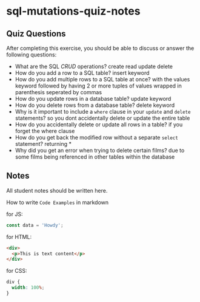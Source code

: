 # sql-mutations-quiz-notes

## Quiz Questions

After completing this exercise, you should be able to discuss or answer the following questions:

- What are the SQL _CRUD_ operations?
  create read update delete
- How do you add a row to a SQL table?
  insert keyword
- How do you add multiple rows to a SQL table at once?
  with the values keyword followed by having 2 or more tuples of values wrapped in parenthesis seperated by commas
- How do you update rows in a database table?
  update keyword
- How do you delete rows from a database table?
  delete keyword
- Why is it important to include a `where` clause in your `update` and `delete` statements?
  so you dont accidentally delete or update the entire table
- How do you accidentally delete or update all rows in a table?
  if you forget the where clause
- How do you get back the modified row without a separate `select` statement?
  returning \*
- Why did you get an error when trying to delete certain films?
  due to some films being referenced in other tables within the database

## Notes

All student notes should be written here.

How to write `Code Examples` in markdown

for JS:

```javascript
const data = 'Howdy';
```

for HTML:

```html
<div>
  <p>This is text content</p>
</div>
```

for CSS:

```css
div {
  width: 100%;
}
```
